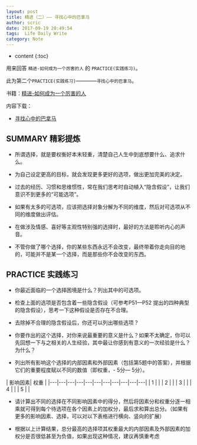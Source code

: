 ```yaml
---
layout: post 
title: 精进（二）—— 寻找心中的巴拿马
author: scric  
date: 2017-09-19 20:49:54  
tags:  Life Daily Write 
category: Note
---
```


* content
{:toc}

用来回答 `精进-如何成为一个厉害的人` 的 `PRACTICE(实践练习)`。  

此为第二个`PRACTICE(实践练习)`————`寻找心中的巴拿马`。






书籍：[精进-如何成为一个厉害的人](https://book.douban.com/subject/26761696/)

内容下载：

+ [寻找心中的巴拿马](http://pan.baidu.com/s/1dEDnCaP)


## SUMMARY 精彩提炼

* 所谓选择，就是要权衡好本末轻重，清楚自己人生中到底想要什么、追求什么。

* 为自己设定更高的目标，就会发现更多更好的选项，做出更加完美的决定。

* 过去的经历、习惯和思维惯性，常在我们思考时自动植入“隐含假设”，让我们意识不到更多的“可能选项”。

* 如果有太多的可选项，应该把选择对象分解为不同的维度，然后对可选项从不同的维度做出评估。

* 在做涉及情感、喜好等主观性特别强的选择时，最好的方法是聆听内心的声音。

* 不管你做了哪个选择，你的某些东西永远不会改变，最终带着你走向目的地的，可能并不是某一个选择，而是那些你不会改变的东西。

## PRACTICE 实践练习

* 你最近面临的一个选择困境是什么？列出其中的可选项。

> 

* 检查上面的选项是否包含着一些隐含假设（可参考P51—P52 提出的四种典型的隐含假设），思考一下这种假设是否存在不合理。

> 

* 去除掉不合理的隐含假设后，你还可以列出哪些选项？

> 

* 你要作出的这个选择，对你来说最重要的意义是什么？如果不太确定，你可以先回想一下与之相关的人生经验，其中最让你感到有意义的一次经验是什么？为什么？

> 

* 列出所有影响这个选择的内部因素和外部因素（包括第5题中的答案），并根据它们的重要程度赋以不同的数值（即权重，- 5分— 5分）。

> 


|  影响因素| 权重 |
|---|---|---|---|---|---|---|---|---|---|---|
| 1 |  |
| 2 |  |
| 3 |  |
| 4 |  |
| 5 |  |


* 请计算出不同的选择在不同影响因素中的得分，然后将因素分和权重分逐一相乘就可得到每个待选项在各个因素上的加权分，最后求和算出总分。（如果有更多的影响因素、选择，可以对以下表格进行横向、竖向的扩展）

> 


* 根据以上计算结果，总分最高的选择项其权重最大的内部因素及外部因素的加权分是否很低甚至为负值，如果出现这种情况，建议再慎重考虑

> 




